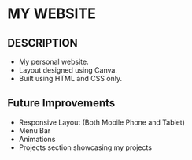 # MY WEBSITE

## DESCRIPTION
- My personal website.
- Layout designed using Canva.
- Built using HTML and CSS only.

## Future Improvements
- Responsive Layout (Both Mobile Phone and Tablet)
- Menu Bar
- Animations
- Projects section showcasing my projects
